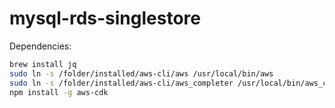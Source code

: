 # mysql-rds-singlestore

Dependencies:

```bash
brew install jq
sudo ln -s /folder/installed/aws-cli/aws /usr/local/bin/aws
sudo ln -s /folder/installed/aws-cli/aws_completer /usr/local/bin/aws_completer
npm install -g aws-cdk
```